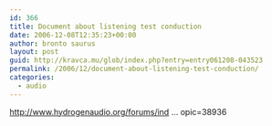 ```yaml
---
id: 366
title: Document about listening test conduction
date: 2006-12-08T12:35:23+00:00
author: bronto saurus
layout: post
guid: http://kravca.mu/glob/index.php?entry=entry061208-043523
permalink: /2006/12/document-about-listening-test-conduction/
categories:
  - audio
---
```

<a href="http://www.hydrogenaudio.org/forums/index.php?showtopic=38936" target="_blank" >http://www.hydrogenaudio.org/forums/ind &#8230; opic=38936</a>